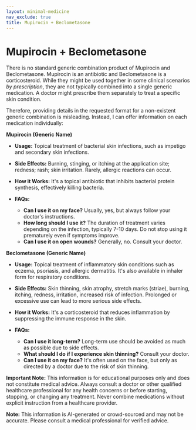 ```yaml
---
layout: minimal-medicine
nav_exclude: true
title: Mupirocin + Beclometasone
---
```


# Mupirocin + Beclometasone

There is no standard generic combination product of Mupirocin and Beclometasone.  Mupirocin is an antibiotic and Beclometasone is a corticosteroid. While they might be used together in some clinical scenarios *by prescription*, they are not typically combined into a single generic medication.  A doctor might prescribe them separately to treat a specific skin condition.

Therefore, providing details in the requested format for a non-existent generic combination is misleading.  Instead, I can offer information on each medication individually:


**Mupirocin (Generic Name)**

* **Usage:** Topical treatment of bacterial skin infections, such as impetigo and secondary skin infections.

* **Side Effects:**  Burning, stinging, or itching at the application site; redness; rash; skin irritation. Rarely, allergic reactions can occur.

* **How it Works:**  It's a topical antibiotic that inhibits bacterial protein synthesis, effectively killing bacteria.

* **FAQs:**
    * **Can I use it on my face?**  Usually, yes, but always follow your doctor's instructions.
    * **How long should I use it?**  The duration of treatment varies depending on the infection, typically 7-10 days.  Do not stop using it prematurely even if symptoms improve.
    * **Can I use it on open wounds?**  Generally, no.  Consult your doctor.


**Beclometasone (Generic Name)**

* **Usage:** Topical treatment of inflammatory skin conditions such as eczema, psoriasis, and allergic dermatitis.  It's also available in inhaler form for respiratory conditions.

* **Side Effects:** Skin thinning, skin atrophy, stretch marks (striae), burning, itching, redness, irritation, increased risk of infection. Prolonged or excessive use can lead to more serious side effects.

* **How it Works:** It's a corticosteroid that reduces inflammation by suppressing the immune response in the skin.

* **FAQs:**
    * **Can I use it long-term?**  Long-term use should be avoided as much as possible due to side effects.
    * **What should I do if I experience skin thinning?**  Consult your doctor.
    * **Can I use it on my face?** It's often used on the face, but only as directed by a doctor due to the risk of skin thinning.


**Important Note:**  This information is for educational purposes only and does not constitute medical advice.  Always consult a doctor or other qualified healthcare professional for any health concerns or before starting, stopping, or changing any treatment.  Never combine medications without explicit instruction from a healthcare provider.


**Note:** This information is AI-generated or crowd-sourced and may not be accurate. Please consult a medical professional for verified advice.